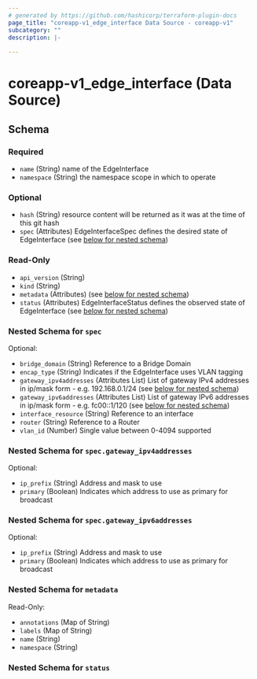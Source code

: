```yaml
---
# generated by https://github.com/hashicorp/terraform-plugin-docs
page_title: "coreapp-v1_edge_interface Data Source - coreapp-v1"
subcategory: ""
description: |-
  
---
```


# coreapp-v1_edge_interface (Data Source)





<!-- schema generated by tfplugindocs -->
## Schema

### Required

- `name` (String) name of the EdgeInterface
- `namespace` (String) the namespace scope in which to operate

### Optional

- `hash` (String) resource content will be returned as it was at the time of this git hash
- `spec` (Attributes) EdgeInterfaceSpec defines the desired state of EdgeInterface (see [below for nested schema](#nestedatt--spec))

### Read-Only

- `api_version` (String)
- `kind` (String)
- `metadata` (Attributes) (see [below for nested schema](#nestedatt--metadata))
- `status` (Attributes) EdgeInterfaceStatus defines the observed state of EdgeInterface (see [below for nested schema](#nestedatt--status))

<a id="nestedatt--spec"></a>
### Nested Schema for `spec`

Optional:

- `bridge_domain` (String) Reference to a Bridge Domain
- `encap_type` (String) Indicates if the EdgeInterface uses VLAN tagging
- `gateway_ipv4addresses` (Attributes List) List of gateway IPv4 addresses in ip/mask form - e.g. 192.168.0.1/24 (see [below for nested schema](#nestedatt--spec--gateway_ipv4addresses))
- `gateway_ipv6addresses` (Attributes List) List of gateway IPv6 addresses in ip/mask form - e.g. fc00::1/120 (see [below for nested schema](#nestedatt--spec--gateway_ipv6addresses))
- `interface_resource` (String) Reference to an interface
- `router` (String) Reference to a Router
- `vlan_id` (Number) Single value between 0-4094 supported

<a id="nestedatt--spec--gateway_ipv4addresses"></a>
### Nested Schema for `spec.gateway_ipv4addresses`

Optional:

- `ip_prefix` (String) Address and mask to use
- `primary` (Boolean) Indicates which address to use as primary for broadcast


<a id="nestedatt--spec--gateway_ipv6addresses"></a>
### Nested Schema for `spec.gateway_ipv6addresses`

Optional:

- `ip_prefix` (String) Address and mask to use
- `primary` (Boolean) Indicates which address to use as primary for broadcast



<a id="nestedatt--metadata"></a>
### Nested Schema for `metadata`

Read-Only:

- `annotations` (Map of String)
- `labels` (Map of String)
- `name` (String)
- `namespace` (String)


<a id="nestedatt--status"></a>
### Nested Schema for `status`
